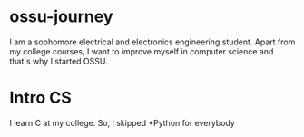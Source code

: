 # ossu-journey

I am a sophomore electrical and electronics engineering student. Apart from my college courses, I want to improve myself in computer science and that's why I started OSSU. 

# Intro CS
I learn C at my college. So, I skipped *Python for everybody
